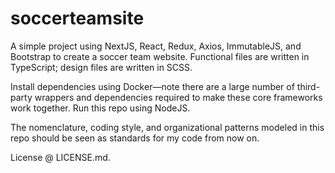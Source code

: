 # soccerteamsite
A simple project using NextJS, React, Redux, Axios, ImmutableJS, and Bootstrap to create a soccer team website. Functional files are written in TypeScript; design files are written in SCSS.

Install dependencies using Docker—note there are a large number of third-party wrappers and dependencies required to make these core frameworks work together. Run this repo using NodeJS.

The nomenclature, coding style, and organizational patterns modeled in this repo should be seen as standards for my code from now on.

License @ LICENSE.md.
